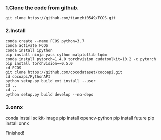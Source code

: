 ### 1.Clone the code from github.

```
git clone https://github.com/tianzhi0549/FCOS.git
```

### 2.Install

```
conda create --name FCOS python=3.7
conda activate FCOS
conda install ipython
pip install ninja yacs cython matplotlib tqdm
conda install pytorch=1.4.0 torchvision cudatoolkit=10.2 -c pytorch
pip install torchvision==0.5.0
cd FCOS
git clone https://github.com/cocodataset/cocoapi.git
cd cocoapi/PythonAPI
python setup.py build_ext install --user
cd ..
cd ..
python setup.py build develop --no-deps
```

### 3.onnx
conda install scikit-image
pip install opencv-python
pip install future
pip install onnx

Finished!
